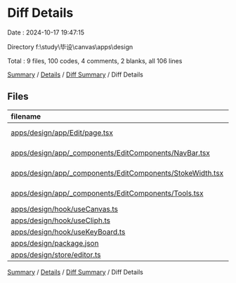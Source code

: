# Diff Details

Date : 2024-10-17 19:47:15

Directory f:\\study\\毕设\\canvas\\apps\\design

Total : 9 files,  100 codes, 4 comments, 2 blanks, all 106 lines

[Summary](results.md) / [Details](details.md) / [Diff Summary](diff.md) / Diff Details

## Files
| filename | language | code | comment | blank | total |
| :--- | :--- | ---: | ---: | ---: | ---: |
| [apps/design/app/Edit/page.tsx](/apps/design/app/Edit/page.tsx) | TypeScript JSX | 19 | 2 | 1 | 22 |
| [apps/design/app/_components/EditComponents/NavBar.tsx](/apps/design/app/_components/EditComponents/NavBar.tsx) | TypeScript JSX | 19 | 0 | 0 | 19 |
| [apps/design/app/_components/EditComponents/StokeWidth.tsx](/apps/design/app/_components/EditComponents/StokeWidth.tsx) | TypeScript JSX | 1 | 0 | 0 | 1 |
| [apps/design/app/_components/EditComponents/Tools.tsx](/apps/design/app/_components/EditComponents/Tools.tsx) | TypeScript JSX | 1 | 0 | 0 | 1 |
| [apps/design/hook/useCanvas.ts](/apps/design/hook/useCanvas.ts) | TypeScript | 0 | 2 | -1 | 1 |
| [apps/design/hook/useCliph.ts](/apps/design/hook/useCliph.ts) | TypeScript | 4 | 0 | 0 | 4 |
| [apps/design/hook/useKeyBoard.ts](/apps/design/hook/useKeyBoard.ts) | TypeScript | 51 | 0 | 2 | 53 |
| [apps/design/package.json](/apps/design/package.json) | JSON | 1 | 0 | 0 | 1 |
| [apps/design/store/editor.ts](/apps/design/store/editor.ts) | TypeScript | 4 | 0 | 0 | 4 |

[Summary](results.md) / [Details](details.md) / [Diff Summary](diff.md) / Diff Details